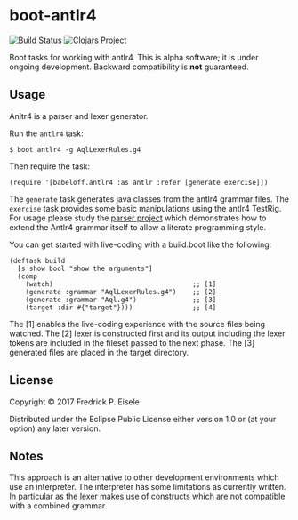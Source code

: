 # boot-antlr4

[![Build Status](https://travis-ci.org/babeloff/boot-antlr4.svg?branch=master)](https://travis-ci.org/babeloff/boot-antlr4)
[![Clojars Project](https://img.shields.io/clojars/v/babeloff/boot-antlr4.svg)](https://clojars.org/babeloff/boot-antlr4)

Boot tasks for working with antlr4.
This is alpha software; it is under ongoing development.
Backward compatibility is **not** guaranteed.

## Usage

Anltr4 is a parser and lexer generator.

Run the `antlr4` task:

    $ boot antlr4 -g AqlLexerRules.g4

Then require the task:

    (require '[babeloff.antlr4 :as antlr :refer [generate exercise]])

The `generate` task generates java classes from the antlr4 grammar files.
The `exercise` task provides some basic manipulations using the antlr4 TestRig.
For usage please study the
[parser project](https://github.com/babeloff/boot-antlr4-parser)
which demonstrates how to extend the Antlr4 grammar itself
to allow a literate programming style.

You can get started with live-coding with a build.boot like the following:

    (deftask build
      [s show bool "show the arguments"]
      (comp
        (watch)                                   ;; [1]
        (generate :grammar "AqlLexerRules.g4")    ;; [2]
        (generate :grammar "Aql.g4")              ;; [3]
        (target :dir #{"target"})))               ;; [4]

The [1] enables the live-coding experience with the source files being watched.
The [2] lexer is constructed first and its output including the lexer tokens
are included in the fileset passed to the next phase.
The [3] generated files are placed in the target directory.


## License

Copyright © 2017 Fredrick P. Eisele

Distributed under the Eclipse Public License either
version 1.0 or (at your option) any later version.

## Notes

This approach is an alternative to other development
environments which use an interpreter.
The interpreter has some limitations as currently written.
In particular as the lexer makes use of constructs
which are not compatible with a combined grammar.
